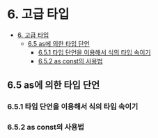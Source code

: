 # 6. 고급 타입

- [6. 고급 타입](#6-고급-타입)
  - [6.5 as에 의한 타입 단언](#65-as에-의한-타입-단언)
    - [6.5.1 타입 단언을 이용해서 식의 타입 속이기](#651-타입-단언을-이용해서-식의-타입-속이기)
    - [6.5.2 as const의 사용법](#652-as-const의-사용법)

## 6.5 as에 의한 타입 단언

### 6.5.1 타입 단언을 이용해서 식의 타입 속이기

### 6.5.2 as const의 사용법
